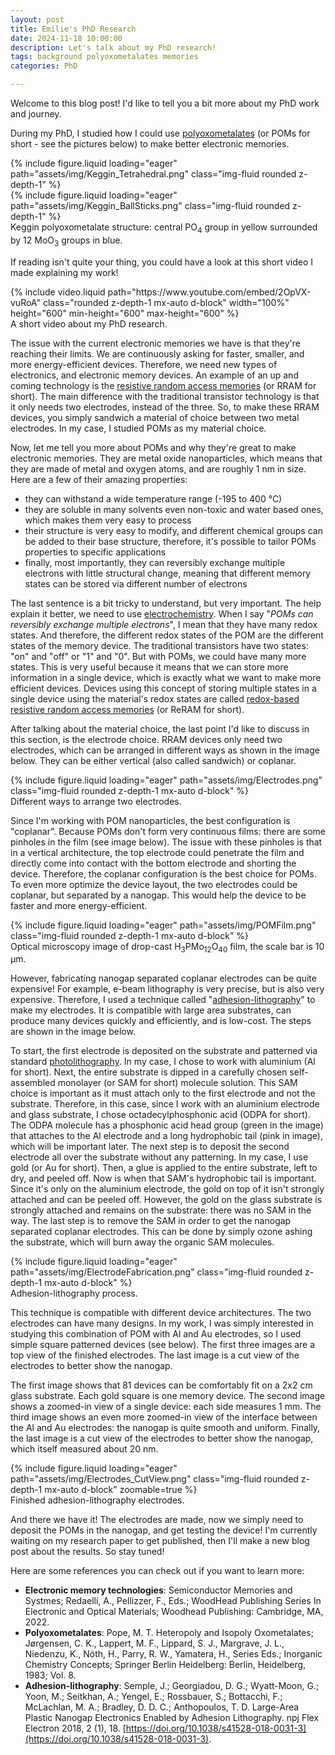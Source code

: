```yaml
---
layout: post
title: Emilie's PhD Research
date: 2024-11-18 10:00:00
description: Let's talk about my PhD research!
tags: background polyoxometalates memories
categories: PhD

---
```


Welcome to this blog post! I'd like to tell you a bit more about my PhD work and journey.

During my PhD, I studied how I could use [polyoxometalates](https://en.wikipedia.org/wiki/Polyoxometalate) (or POMs for short - see the pictures below) to make better electronic memories.

<div class="row mt-3">
    <div class="col-sm mt-3 mt-md-0">
        {% include figure.liquid loading="eager" path="assets/img/Keggin_Tetrahedral.png" class="img-fluid rounded z-depth-1" %}
    </div>
    <div class="col-sm mt-3 mt-md-0">
        {% include figure.liquid loading="eager" path="assets/img/Keggin_BallSticks.png" class="img-fluid rounded z-depth-1" %}
    </div>
</div>
<div class="caption">
    Keggin polyoxometalate structure: central PO<sub>4</sub> group in yellow surrounded by 12 MoO<sub>3</sub> groups in blue.
</div>

If reading isn't quite your thing, you could have a look at this short video I made explaining my work!

<div style="position: relative; width: 100%;">
  {% include video.liquid 
    path="https://www.youtube.com/embed/2OpVX-vuRoA" 
    class="rounded z-depth-1 mx-auto d-block"
    width="100%"
    height="600"
    min-height="600"
    max-height="600"
  %}
</div>
<div class="caption">
    A short video about my PhD research.
</div>

The issue with the current electronic memories we have is that they're reaching their limits. We are continuously asking for faster, smaller, and more energy-efficient devices. Therefore, we need new types of electronics, and electronic memory devices. An example of an up and coming technology is the [resistive random access memories](https://en.wikipedia.org/wiki/Resistive_random-access_memory) (or RRAM for short). The main difference with the traditional transistor technology is that it only needs two electrodes, instead of the three. So, to make these RRAM devices, you simply sandwich a material of choice between two metal electrodes. In my case, I studied POMs as my material choice.

Now, let me tell you more about POMs and why they're great to make electronic memories. They are metal oxide nanoparticles, which means that they are made of metal and oxygen atoms, and are roughly 1 nm in size. Here are a few of their amazing properties:
- they can withstand a wide temperature range (-195 to 400 °C)
- they are soluble in many solvents even non-toxic and water based ones, which makes them very easy to process
- their structure is very easy to modify, and different chemical groups can be added to their base structure, therefore, it's possible to tailor POMs properties to specific applications 
- finally, most importantly, they can reversibly exchange multiple electrons with little structural change, meaning that different memory states can be stored via different number of electrons

The last sentence is a bit tricky to understand, but very important. The help explain it better, we need to use [electrochemistry](https://en.wikipedia.org/wiki/Electrochemistry). When I say "*POMs can reversibly exchange multiple electrons*", I mean that they have many redox states. And therefore, the different redox states of the POM are the different states of the memory device. The traditional transistors have two states: "on" and "off" or "1" and "0". But with POMs, we could have many more states. This is very useful because it means that we can store more information in a single device, which is exactly what we want to make more efficient devices. Devices using this concept of storing multiple states in a single device using the material's redox states are called [redox-based resistive random access memories](https://chemistry-europe.onlinelibrary.wiley.com/doi/10.1002/celc.201300165) (or ReRAM for short).

After talking about the material choice, the last point I'd like to discuss in this section, is the electrode choice. RRAM devices only need two electrodes, which can be arranged in different ways as shown in the image below. They can be either vertical (also called sandwich) or coplanar.

<div>
    {% include figure.liquid loading="eager" path="assets/img/Electrodes.png" class="img-fluid rounded z-depth-1 mx-auto d-block" %}
</div>
<div class="caption">
    Different ways to arrange two electrodes.
</div>

Since I'm working with POM nanoparticles, the best configuration is "coplanar". Because POMs don't form very continuous films: there are some pinholes in the film (see image below). The issue with these pinholes is that in a vertical architecture, the top electrode could penetrate the film and directly come into contact with the bottom electrode and shorting the device. Therefore, the coplanar configuration is the best choice for POMs. To even more optimize the device layout, the two electrodes could be coplanar, but separated by a nanogap. This would help the device to be faster and more energy-efficient.

<div class="col-md-6 mx-auto">
 {% include figure.liquid loading="eager" path="assets/img/POMFilm.png" class="img-fluid rounded z-depth-1 mx-auto d-block" %}
</div>
<div class="caption">
    Optical microscopy image of drop-cast H<sub>3</sub>PMo<sub>12</sub>O<sub>40</sub> film, the scale bar is 10 µm.
</div>

However, fabricating nanogap separated coplanar electrodes can be quite expensive! For example, e-beam lithography is very precise, but is also very expensive. Therefore, I used a technique called "[adhesion-lithography](https://www.nature.com/articles/s41528-018-0031-3)" to make my electrodes. It is compatible with large area substrates, can produce many devices quickly and efficiently, and is low-cost. The steps are shown in the image below.

To start, the first electrode is deposited on the substrate and patterned via standard [photolithography](https://en.wikipedia.org/wiki/Photolithography). In my case, I chose to work with aluminium (Al for short). Next, the entire substrate is dipped in a carefully chosen self-assembled monolayer (or SAM for short) molecule solution. This SAM choice is important as it must attach only to the first electrode and not the substrate. Therefore, in this case, since I work with an aluminium electrode and glass substrate, I chose octadecylphosphonic acid (ODPA for short). The ODPA molecule has a phosphonic acid head group (green in the image) that attaches to the Al electrode and a long hydrophobic tail (pink in image), which will be important later. The next step is to deposit the second electrode all over the substrate without any patterning. In my case, I use gold (or Au for short). Then, a glue is applied to the entire substrate, left to dry, and peeled off. Now is when that SAM's hydrophobic tail is important. Since it's only on the aluminium electrode, the gold on top of it isn't strongly attached and can be peeled off. However, the gold on the glass substrate is strongly attached and remains on the substrate: there was no SAM in the way. The last step is to remove the SAM in order to get the nanogap separated coplanar electrodes. This can be done by simply ozone ashing the substrate, which will burn away the organic SAM molecules.

<div>
    {% include figure.liquid loading="eager" path="assets/img/ElectrodeFabrication.png" class="img-fluid rounded z-depth-1 mx-auto d-block" %}
</div>
<div class="caption">
    Adhesion-lithography process.
</div>

This technique is compatible with different device architectures. The two electrodes can have many designs. In my work, I was simply interested in studying this combination of POM with Al and Au electrodes, so I used simple square patterned devices (see below). The first three images are a top view of the finished electrodes. The last image is a cut view of the electrodes to better show the nanogap.

The first image shows that 81 devices can be comfortably fit on a 2x2 cm glass substrate. Each gold square is one memory device. The second image shows a zoomed-in view of a single device: each side measures 1 mm. The third image shows an even more zoomed-in view of the interface between the Al and Au electrodes: the nanogap is quite smooth and uniform. Finally, the last image is a cut view of the electrodes to better show the nanogap, which itself measured about 20 nm.

<div>
    {% include figure.liquid loading="eager" path="assets/img/Electrodes_CutView.png" class="img-fluid rounded z-depth-1 mx-auto d-block" zoomable=true %}
</div>
<div class="caption">
    Finished adhesion-lithography electrodes.
</div>

And there we have it! The electrodes are made, now we simply need to deposit the POMs in the nanogap, and get testing the device! I'm currently waiting on my research paper to get published, then I'll make a new blog post about the results. So stay tuned!

Here are some references you can check out if you want to learn more:
- **Electronic memory technologies**: Semiconductor Memories and Systmes; Redaelli, A., Pellizzer, F., Eds.; WoodHead Publishing Series In Electronic and Optical Materials; Woodhead Publishing: Cambridge, MA, 2022.
- **Polyoxometalates**: Pope, M. T. Heteropoly and Isopoly Oxometalates; Jørgensen, C. K., Lappert, M. F., Lippard, S. J., Margrave, J. L., Niedenzu, K., Nöth, H., Parry, R. W., Yamatera, H., Series Eds.; Inorganic Chemistry Concepts; Springer Berlin Heidelberg: Berlin, Heidelberg, 1983; Vol. 8.
- **Adhesion-lithography**: Semple, J.; Georgiadou, D. G.; Wyatt-Moon, G.; Yoon, M.; Seitkhan, A.; Yengel, E.; Rossbauer, S.; Bottacchi, F.; McLachlan, M. A.; Bradley, D. D. C.; Anthopoulos, T. D. Large-Area Plastic Nanogap Electronics Enabled by Adhesion Lithography. npj Flex Electron 2018, 2 (1), 18. [https://doi.org/10.1038/s41528-018-0031-3](https://doi.org/10.1038/s41528-018-0031-3).
